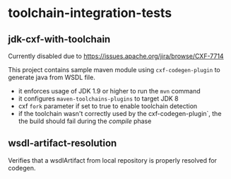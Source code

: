 toolchain-integration-tests
===========================

jdk-cxf-with-toolchain
-----------------------

Currently disabled due to https://issues.apache.org/jira/browse/CXF-7714

This project contains sample maven module using `cxf-codegen-plugin` to generate java from WSDL file.

- it enforces usage of JDK 1.9 or higher to run the `mvn` command
- it configures `maven-toolchains-plugins` to target JDK 8
- cxf `fork` parameter if set to true to enable toolchain detection
- if the toolchain wasn't correctly used by the cxf-codegen-plugin`, the the build should fail during the _compile_ phase

wsdl-artifact-resolution
------------------------

Verifies that a wsdlArtifact from local repository is properly resolved for codegen.

